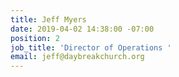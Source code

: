 ```yaml
---
title: Jeff Myers
date: 2019-04-02 14:38:00 -07:00
position: 2
job_title: 'Director of Operations '
email: jeff@daybreakchurch.org
---
```


